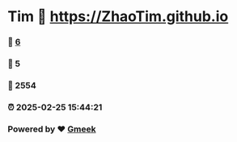 # Tim :link: https://ZhaoTim.github.io 
### :page_facing_up: [6](https://ZhaoTim.github.io/tag.html) 
### :speech_balloon: 5 
### :hibiscus: 2554 
### :alarm_clock: 2025-02-25 15:44:21 
### Powered by :heart: [Gmeek](https://github.com/Meekdai/Gmeek)
